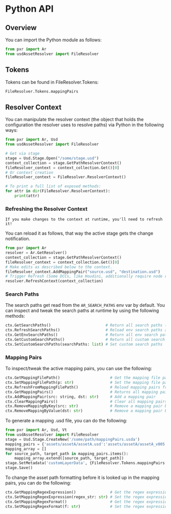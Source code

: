 # Python API
## Overview
You can import the Python module as follows:
```python
from pxr import Ar
from usdAssetResolver import FileResolver
```

## Tokens
Tokens can be found in FileResolver.Tokens:
```python
FileResolver.Tokens.mappingPairs
```
## Resolver Context
You can manipulate the resolver context (the object that holds the configuration the resolver uses to resolve paths) via Python in the following ways:

```python
from pxr import Ar, Usd
from usdAssetResolver import FileResolver

# Get via stage
stage = Usd.Stage.Open("/some/stage.usd")
context_collection = stage.GetPathResolverContext()
fileResolver_context = context_collection.Get()[0]
# Or context creation
fileResolver_context = FileResolver.ResolverContext()

# To print a full list of exposed methods:
for attr in dir(FileResolver.ResolverContext):
    print(attr)
```

### Refreshing the Resolver Context
```admonish important
If you make changes to the context at runtime, you'll need to refresh it!
```
You can reload it as follows, that way the active stage gets the change notification.

```python
from pxr import Ar
resolver = Ar.GetResolver()
context_collection = stage.GetPathResolverContext()
fileResolver_context = context_collection.Get()[0]
# Make edits as described below to the context.
fileResolver_context.AddMappingPair("source.usd", "destination.usd")
# Trigger Refresh (Some DCCs, like Houdini, additionally require node re-cooks.)
resolver.RefreshContext(context_collection)
```

### Search Paths
The search paths get read from the `AR_SEARCH_PATHS` env var by default. You can inspect and tweak the search paths at runtime by using the following methods:
```python
ctx.GetSearchPaths()                        # Return all search paths (env and custom)
ctx.RefreshSearchPaths()                    # Reload env search paths and re-populates the search paths that the resolver uses. This must be called after changing the env var value or the custom search paths. 
ctx.GetEnvSearchPaths()                     # Return all env search paths 
ctx.GetCustomSearchPaths()                  # Return all custom search paths
ctx.SetCustomSearchPaths(searchPaths: list) # Set custom search paths
```

### Mapping Pairs
To inspect/tweak the active mapping pairs, you can use the following:
```python
ctx.GetMappingFilePath()                      # Get the mapping file path (Defaults file that the context created Resolver.CreateDefaultContextForAsset() opened)
ctx.SetMappingFilePath(p: str)                # Set the mapping file path
ctx.RefreshFromMappingFilePath()              # Reload mapping pairs from the mapping file path
ctx.GetMappingPairs()                         # Returns all mapping pairs as a dict
ctx.AddMappingPair(src: string, dst: str)     # Add a mapping pair
ctx.ClearMappingPairs()                       # Clear all mapping pairs
ctx.RemoveMappingByKey(src: str)              # Remove a mapping pair by key
ctx.RemoveMappingByValue(dst: str)            # Remove a mapping pair by value
```
To generate a mapping .usd file, you can do the following:
```python
from pxr import Ar, Usd, Vt
from usdAssetResolver import FileResolver
stage = Usd.Stage.CreateNew('/some/path/mappingPairs.usda')
mapping_pairs = {'assets/assetA/assetA.usd':'assets/assetA/assetA_v005.usd', 'shots/shotA/shotA_v000.usd':'shots/shotA/shotA_v003.usd'}
mapping_array = []
for source_path, target_path in mapping_pairs.items():
    mapping_array.extend([source_path, target_path])
stage.SetMetadata('customLayerData', {FileResolver.Tokens.mappingPairs: Vt.StringArray(mapping_array)})
stage.Save()
```

To change the asset path formatting before it is looked up in the mapping pairs, you can do the following:

```python
ctx.GetMappingRegexExpression()               # Get the regex expression
ctx.SetMappingRegexExpression(regex_str: str) # Set the regex expression
ctx.GetMappingRegexFormat()                   # Get the regex expression substitution formatting
ctx.SetMappingRegexFormat(f: str)             # Set the regex expression substitution formatting
```
